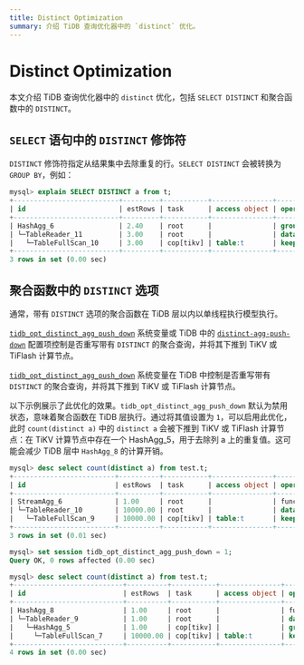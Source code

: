 ```yaml
---
title: Distinct Optimization
summary: 介绍 TiDB 查询优化器中的 `distinct` 优化。
---
```


# Distinct Optimization

本文介绍 TiDB 查询优化器中的 `distinct` 优化，包括 `SELECT DISTINCT` 和聚合函数中的 `DISTINCT`。

## `SELECT` 语句中的 `DISTINCT` 修饰符

`DISTINCT` 修饰符指定从结果集中去除重复的行。`SELECT DISTINCT` 会被转换为 `GROUP BY`，例如：

```sql
mysql> explain SELECT DISTINCT a from t;
+--------------------------+---------+-----------+---------------+-------------------------------------------------------+
| id                       | estRows | task      | access object | operator info                                         |
+--------------------------+---------+-----------+---------------+-------------------------------------------------------+
| HashAgg_6                | 2.40    | root      |               | group by:test.t.a, funcs:firstrow(test.t.a)->test.t.a |
| └─TableReader_11         | 3.00    | root      |               | data:TableFullScan_10                                 |
|   └─TableFullScan_10     | 3.00    | cop[tikv] | table:t       | keep order:false, stats:pseudo                        |
+--------------------------+---------+-----------+---------------+-------------------------------------------------------+
3 rows in set (0.00 sec)
```

## 聚合函数中的 `DISTINCT` 选项

通常，带有 `DISTINCT` 选项的聚合函数在 TiDB 层以内以单线程执行模型执行。

<CustomContent platform="tidb">

[`tidb_opt_distinct_agg_push_down`](/system-variables.md#tidb_opt_distinct_agg_push_down) 系统变量或 TiDB 中的 [`distinct-agg-push-down`](/tidb-configuration-file.md#distinct-agg-push-down) 配置项控制是否重写带有 `DISTINCT` 的聚合查询，并将其下推到 TiKV 或 TiFlash 计算节点。

</CustomContent>

<CustomContent platform="tidb-cloud">

[`tidb_opt_distinct_agg_push_down`](/system-variables.md#tidb_opt_distinct_agg_push_down) 系统变量在 TiDB 中控制是否重写带有 `DISTINCT` 的聚合查询，并将其下推到 TiKV 或 TiFlash 计算节点。

</CustomContent>

以下示例展示了此优化的效果。`tidb_opt_distinct_agg_push_down` 默认为禁用状态，意味着聚合函数在 TiDB 层执行。通过将其值设置为 `1`，可以启用此优化，此时 `count(distinct a)` 中的 `distinct a` 会被下推到 TiKV 或 TiFlash 计算节点：在 TiKV 计算节点中存在一个 HashAgg_5，用于去除列 a 上的重复值。这可能会减少 TiDB 层中 `HashAgg_8` 的计算开销。

```sql
mysql> desc select count(distinct a) from test.t;
+-------------------------+----------+-----------+---------------+------------------------------------------+
| id                      | estRows  | task      | access object | operator info                            |
+-------------------------+----------+-----------+---------------+------------------------------------------+
| StreamAgg_6             | 1.00     | root      |               | funcs:count(distinct test.t.a)->Column#4 |
| └─TableReader_10        | 10000.00 | root      |               | data:TableFullScan_9                     |
|   └─TableFullScan_9     | 10000.00 | cop[tikv] | table:t       | keep order:false, stats:pseudo           |
+-------------------------+----------+-----------+---------------+------------------------------------------+
3 rows in set (0.01 sec)

mysql> set session tidb_opt_distinct_agg_push_down = 1;
Query OK, 0 rows affected (0.00 sec)

mysql> desc select count(distinct a) from test.t;
+---------------------------+----------+-----------+---------------+------------------------------------------+
| id                        | estRows  | task      | access object | operator info                            |
+---------------------------+----------+-----------+---------------+------------------------------------------+
| HashAgg_8                 | 1.00     | root      |               | funcs:count(distinct test.t.a)->Column#3 |
| └─TableReader_9           | 1.00     | root      |               | data:HashAgg_5                           |
|   └─HashAgg_5             | 1.00     | cop[tikv] |               | group by:test.t.a,                       |
|     └─TableFullScan_7     | 10000.00 | cop[tikv] | table:t       | keep order:false, stats:pseudo           |
+---------------------------+----------+-----------+---------------+------------------------------------------+
4 rows in set (0.00 sec)
```